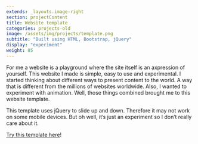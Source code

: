 ```yaml
---
extends: _layouts.image-right
section: projectContent
title: Website template
categories: projects-old
image: /assets/img/projects/template.png
subtitle: "Built using HTML, Bootstrap, jQuery"
display: "experiment"
weight: 85
---
```


For me a website is a playground where the site itself is an axpression of yourself. This website I made is simple, easy to use and experimental. I started thinking about different ways to present content to the world. A way that is different from the millions of websites worldwide. Also, I wanted to experiment with animation. Well, those things combined brought me to this website template.

This template uses jQuery to slide up and down. Therefore it may not work on some mobile devices. But oh well, it’s just an experiment so I don’t really care about it.

[Try this template here](https://projects.thomasdeluca.nl/newsite/)!
